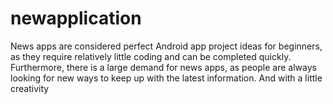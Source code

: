 # newapplication
News apps are considered perfect Android app project ideas for beginners, as they require relatively little coding and can be completed quickly. Furthermore, there is a large demand for news apps, as people are always looking for new ways to keep up with the latest information. And with a little creativity
